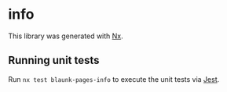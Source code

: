 # info

This library was generated with [Nx](https://nx.dev).

## Running unit tests

Run `nx test blaunk-pages-info` to execute the unit tests via
[Jest](https://jestjs.io).
